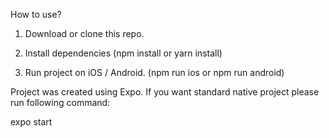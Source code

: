 How to use?
1. Download or clone this repo.

2. Install dependencies (npm install or yarn install)

3. Run project on iOS / Android. (npm run ios or npm run android) 
 
Project was created using Expo. If you want standard native project please run following command:

expo start
